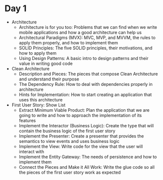 # Day 1
* Architecture
  * Architecture is for you too: Problems that we can find when we write mobile applications and how a good architecture can help us
  * Architectural Paradigms (MVX): MVC, MVP, and MVVM, the rules to apply them properly, and how to implement them
  * SOLID Principles: The five SOLID principles, their motivations, and how to apply them
  * Using Design Patterns: A basic intro to design patterns and their value in writing good code
* Clean Architecture
  * Description and Pieces: The pieces that compose Clean Architecture and understand their purpose
  * The Dependency Rule: How to deal with dependencies properly in architecture
  * Hints for Implementation: How to start creating an application that uses this architecture
* First User Story: Show List
  * Extract Minimum Viable Product: Plan the application that we are going to write and how to approach the implementation of its features
  * Implement the Interactor (Business Logic): Create the type that will contain the business logic of the first user story
  * Implement the Presenter: Create a presenter that provides the semantics to view events and uses business logic
  * Implement the View: Write code for the view that the user will interact with
  * Implement the Entity Gateway: The needs of persistence and how to implement them
  * Connect the Pieces and Make it All Work: Write the glue code so all the pieces of the first user story work as expected